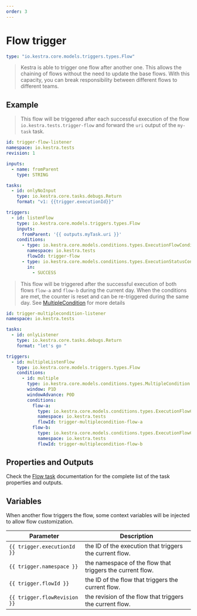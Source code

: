 ```yaml
---
order: 3
---
```


# Flow trigger


```yaml
type: "io.kestra.core.models.triggers.types.Flow"
```

> Kestra is able to trigger one flow after another one. This allows the chaining of flows without the need to update the base flows.
  With this capacity, you can break responsibility between different flows to different teams.

## Example
> This flow will be triggered after each successful execution of the flow `io.kestra.tests.trigger-flow` and forward the `uri` output of the `my-task` task.
```yaml
id: trigger-flow-listener
namespace: io.kestra.tests
revision: 1

inputs:
  - name: fromParent
    type: STRING

tasks:
  - id: onlyNoInput
    type: io.kestra.core.tasks.debugs.Return
    format: "v1: {{trigger.executionId}}"

triggers:
  - id: listenFlow
    type: io.kestra.core.models.triggers.types.Flow
    inputs:
      fromParent: '{{ outputs.myTask.uri }}'
    conditions:
      - type: io.kestra.core.models.conditions.types.ExecutionFlowCondition
        namespace: io.kestra.tests
        flowId: trigger-flow
      - type: io.kestra.core.models.conditions.types.ExecutionStatusCondition
        in:
          - SUCCESS
```

> This flow will be triggered after the successful execution of both flows `flow-a` and `flow-b` during the current day. When the conditions are met, the counter is reset and can be re-triggered during the same day. See [MultipleCondition](/plugins/core/conditions/io.kestra.core.models.conditions.types.MultipleCondition.md) for more details
```yaml
id: trigger-multiplecondition-listener
namespace: io.kestra.tests

tasks:
  - id: onlyListener
    type: io.kestra.core.tasks.debugs.Return
    format: "let's go "

triggers:
  - id: multipleListenFlow
    type: io.kestra.core.models.triggers.types.Flow
    conditions:
      - id: multiple
        type: io.kestra.core.models.conditions.types.MultipleCondition
        window: P1D
        windowAdvance: P0D
        conditions:
          flow-a:
            type: io.kestra.core.models.conditions.types.ExecutionFlowCondition
            namespace: io.kestra.tests
            flowId: trigger-multiplecondition-flow-a
          flow-b:
            type: io.kestra.core.models.conditions.types.ExecutionFlowCondition
            namespace: io.kestra.tests
            flowId: trigger-multiplecondition-flow-b

```

## Properties and Outputs

Check the [Flow task](/plugins/core/triggers/io.kestra.core.models.triggers.types.Flow.md) documentation for the complete list of the task properties and outputs.


## Variables
When another flow triggers the flow, some context variables will be injected to allow flow customization.

| Parameter | Description |
| ---------- | ----------- |
|  `{{ trigger.executionId }}` | the ID of the execution that triggers the current flow. |
|  `{{ trigger.namespace }}` | the namespace of the flow that triggers the current flow. |
|  `{{ trigger.flowId }}` | the ID of the flow that triggers the current flow. |
|  `{{ trigger.flowRevision }}` | the revision of the flow that triggers the current flow. |
